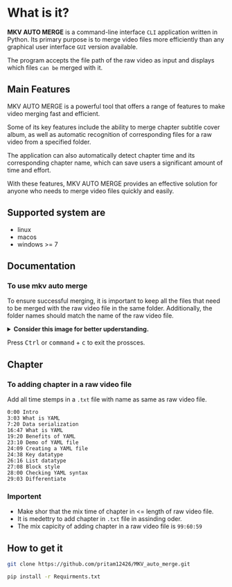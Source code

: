 # What is it?

**MKV AUTO MERGE** is a command-line interface `CLI` application written in Python. Its primary purpose is to merge video files more efficiently than any graphical user interface ``GUI`` version available. 

The program accepts the file path of the raw video as input and displays which files `can be` merged with it.

## Main Features
MKV AUTO MERGE is a powerful tool that offers a range of features to make video merging fast and efficient. 

Some of its key features include the ability to merge chapter subtitle cover album, as well as automatic recognition of corresponding files for a raw video from a specified folder. 

The application can also automatically detect chapter time and its corresponding chapter name, which can save users a significant amount of time and effort.

With these features, MKV AUTO MERGE provides an effective solution for anyone who needs to merge video files quickly and easily.

## Supported system are
* linux
* macos
* windows >= 7

## Documentation

### To use mkv auto merge

To ensure successful merging, it is important to keep all the files that need to be merged with the raw video file in the same folder. Additionally, the folder names should match the name of the raw video file.

<details>
  <summary><b>Consider this image for better upderstanding. </b></summary>
<blockquote><a href="https://github.com/pritam12426/MKV_auto_merge"><img src="https://user-images.githubusercontent.com/84720825/235667397-d77f4e54-6f55-4a4c-b36f-64ed1ccdf531.png"/></a><p><b>The image shows a folder named "example" that contains four files. The folder has been used as an example to illustrate the importance of keeping all the files that need to be merged in the same folder. 

By doing this, the user can ensure that all relevant files are in one place and can be accessed easily during the merging process. 

This approach can help to save time and reduce the risk of errors, particularly when dealing with larger video files or multiple files that need to be merged together. 

By following this best practice, users can ensure that their merging process is as smooth and efficient as possible.</b></p></blockquote>
</details>


Press <kbd>Ctrl</kbd> or <kbd>command</kbd> + <kbd>c</kbd> to exit the prossces.


## Chapter

### To adding chapter in a raw video file 

Add all time stemps in a `.txt` file with name as same as raw video file.

```
0:00 Intro
3:03 What is YAML
7:20 Data serialization
16:47 What is YAML
19:20 Benefits of YAML
23:10 Demo of YAML file
24:09 Creating a YAML file
24:38 Key datatype
26:16 List datatype
27:08 Block style
28:00 Checking YAML syntax
29:03 Differentiate 
```

### Importent
- Make shor that the mix time of chapter in <= length of raw video file.
- It is medettry to add chapter in `.txt` file in assinding oder.
- The mix capicity of adding chapter in a raw video file is `99:60:59`

## How to get it

```sh
git clone https://github.com/pritam12426/MKV_auto_merge.git
```

```sh
pip install -r Requirments.txt
```


